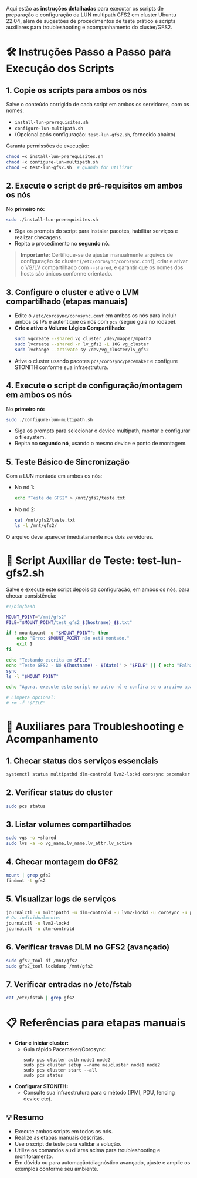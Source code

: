 Aqui estão as **instruções detalhadas** para executar os scripts de preparação e configuração da LUN multipath GFS2 em cluster Ubuntu 22.04, além de sugestões de procedimentos de teste prático e scripts auxiliares para troubleshooting e acompanhamento do cluster/GFS2.

# 🛠️ Instruções Passo a Passo para Execução dos Scripts

## 1. Copie os scripts para ambos os nós

Salve o conteúdo corrigido de cada script em ambos os servidores, com os nomes:

- `install-lun-prerequisites.sh`
- `configure-lun-multipath.sh`
- (Opcional após configuração: `test-lun-gfs2.sh`, fornecido abaixo)

Garanta permissões de execução:

```bash
chmod +x install-lun-prerequisites.sh
chmod +x configure-lun-multipath.sh
chmod +x test-lun-gfs2.sh  # quando for utilizar
```

## 2. Execute o script de pré-requisitos em ambos os nós

No **primeiro nó:**

```bash
sudo ./install-lun-prerequisites.sh
```

- Siga os prompts do script para instalar pacotes, habilitar serviços e realizar checagens.
- Repita o procedimento no **segundo nó**.

> **Importante:** Certifique-se de ajustar manualmente arquivos de configuração do cluster (`/etc/corosync/corosync.conf`), criar e ativar o VG/LV compartilhado com `--shared`, e garantir que os nomes dos hosts são únicos conforme orientado.

## 3. Configure o cluster e ative o LVM compartilhado (**etapas manuais**)

- Edite o `/etc/corosync/corosync.conf` em ambos os nós para incluir ambos os IPs e autentique os nós com `pcs` (segue guia no rodapé).
- **Crie e ative o Volume Lógico Compartilhado:**
  ```bash
  sudo vgcreate --shared vg_cluster /dev/mapper/mpathX
  sudo lvcreate --shared -n lv_gfs2 -L 10G vg_cluster
  sudo lvchange --activate sy /dev/vg_cluster/lv_gfs2
  ```
- Ative o cluster usando pacotes `pcs/corosync/pacemaker` e configure STONITH conforme sua infraestrutura.

## 4. Execute o script de configuração/montagem em ambos os nós

No **primeiro nó:**

```bash
sudo ./configure-lun-multipath.sh
```
- Siga os prompts para selecionar o device multipath, montar e configurar o filesystem.
- Repita no **segundo nó**, usando o mesmo device e ponto de montagem.

## 5. Teste Básico de Sincronização

Com a LUN montada em ambos os nós:
- No nó 1:
  ```bash
  echo "Teste de GFS2" > /mnt/gfs2/teste.txt
  ```
- No nó 2:
  ```bash
  cat /mnt/gfs2/teste.txt
  ls -l /mnt/gfs2/
  ```

O arquivo deve aparecer imediatamente nos dois servidores.

# 🧪 Script Auxiliar de Teste: test-lun-gfs2.sh

Salve e execute este script depois da configuração, em ambos os nós, para checar consistência:

```bash
#!/bin/bash

MOUNT_POINT="/mnt/gfs2"
FILE="$MOUNT_POINT/test_gfs2_$(hostname)_$$.txt"

if ! mountpoint -q "$MOUNT_POINT"; then
    echo "Erro: $MOUNT_POINT não está montado."
    exit 1
fi

echo "Testando escrita em $FILE"
echo "Teste GFS2 - Nó $(hostname) - $(date)" > "$FILE" || { echo "Falha ao escrever arquivo de teste."; exit 1; }
sync
ls -l "$MOUNT_POINT"

echo "Agora, execute este script no outro nó e confira se o arquivo aparece."

# Limpeza opcional:
# rm -f "$FILE"
```

# 🚨 Auxiliares para Troubleshooting e Acompanhamento

## 1. Checar status dos serviços essenciais

```bash
systemctl status multipathd dlm-controld lvm2-lockd corosync pacemaker
```

## 2. Verificar status do cluster

```bash
sudo pcs status
```

## 3. Listar volumes compartilhados

```bash
sudo vgs -o +shared
sudo lvs -a -o vg_name,lv_name,lv_attr,lv_active
```

## 4. Checar montagem do GFS2

```bash
mount | grep gfs2
findmnt -t gfs2
```

## 5. Visualizar logs de serviços

```bash
journalctl -u multipathd -u dlm-controld -u lvm2-lockd -u corosync -u pacemaker
# Ou individualmente:
journalctl -u lvm2-lockd
journalctl -u dlm-controld
```

## 6. Verificar travas DLM no GFS2 (avançado)

```bash
sudo gfs2_tool df /mnt/gfs2
sudo gfs2_tool lockdump /mnt/gfs2
```

## 7. Verificar entradas no /etc/fstab

```bash
cat /etc/fstab | grep gfs2
```

# 📋 Referências para etapas manuais

- **Criar e iniciar cluster:**  
  - Guia rápido Pacemaker/Corosync:  
    ```
    sudo pcs cluster auth node1 node2
    sudo pcs cluster setup --name meucluster node1 node2
    sudo pcs cluster start --all
    sudo pcs status
    ```
- **Configurar STONITH:**  
  - Consulte sua infraestrutura para o método (IPMI, PDU, fencing device etc).

## 💡 **Resumo**
- Execute ambos scripts em todos os nós.
- Realize as etapas manuais descritas.
- Use o script de teste para validar a solução.
- Utilize os comandos auxiliares acima para troubleshooting e monitoramento.
- Em dúvida ou para automação/diagnóstico avançado, ajuste e amplie os exemplos conforme seu ambiente.


